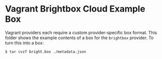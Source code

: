 # Vagrant Brightbox Cloud Example Box

Vagrant providers each require a custom provider-specific box format.
This folder shows the example contents of a box for the `brightbox` provider.
To turn this into a box:

```
$ tar cvzf bright.box ./metadata.json
```
